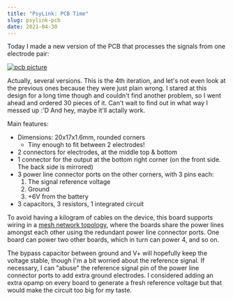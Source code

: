 ```yaml
---
title: "PsyLink: PCB Time"
slug: psylink-pcb
date: 2021-04-30
---
```


Today I made a new version of the PCB that processes the signals from one
electrode pair:

[![pcb picture](data/myo/myocular0.5.1d_pcb.png)](https://codeberg.org/hut/psylink/src/branch/master/schematics/myocular0.5.1d.kicad_pcb)

Actually, several versions. This is the 4th iteration, and let's not even look
at the previous ones because they were just plain wrong.  I stared at this
design for a long time though and couldn't find another problem, so I went
ahead and ordered 30 pieces of it.  Can't wait to find out in what way I messed
up :'D And hey, maybe it'll actally work.

Main features:

- Dimensions: 20x17x1.6mm, rounded corners
    - Tiny enough to fit between 2 electrodes!
- 2 connectors for electrodes, at the middle top & bottom
- 1 connector for the output at the bottom right corner (on the front side. The back
  side is mirrored)
- 3 power line connector ports on the other corners, with 3 pins each:
    1. The signal reference voltage
    2. Ground
    3. +6V from the battery
- 3 capacitors, 3 resistors, 1 integrated circuit

To avoid having a kilogram of cables on the device, this board supports wiring
in a [mesh network topology](https://en.wikipedia.org/wiki/Mesh_networking),
where the boards share the power lines amongst each other using the redundant
power line connector ports.  One board can power two other boards, which in
turn can power 4, and so on.

The bypass capacitor between ground and V+ will hopefully keep the voltage
stable, though I'm a bit worried about the reference signal.  If necessary, I
can "abuse" the reference signal pin of the power line connector ports to add
extra ground electrodes.  I considered adding an extra opamp on every board to
generate a fresh reference voltage but that would make the circuit too big for
my taste.

